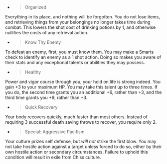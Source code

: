  - > Organized

Everything in its place, and nothing will be forgotten. You do not lose
items, and retrieving things from your belongings no longer takes time
during combat. This lowers the shot cost of drinking potions by 1, and
otherwise nullifies the costs of any retrieval action.

  - > Know Thy Enemy

To defeat an enemy, first, you must know them. You may make a Smarts
check to identify an enemy as a 1 shot action. Doing so makes you aware
of their stats and any exceptional talents or abilities they may
possess.

  - > Healthy

Power and vigor course through you; your hold on life is strong indeed.
You gain +3 to your maximum HP. You may take this talent up to three
times. If you do, the second time grants you an additional +6, rather
than +3, and the third time grants you +9, rather than +3.

  - > Quick Recovery

Your body recovers quickly, much faster than most others. Instead of
requiring 3 successful death saving throws to recover, you require only
2.

  - > Special: Aggressive Pacifism

Your culture prizes self defense, but *will not* strike the first blow.
You may not take hostile action against a target unless forced to do so,
either by their own hostile action or secondary circumstances. Failure
to uphold this condition will result in exile from Chiss culture.
